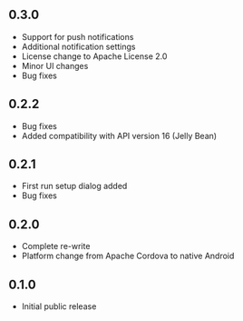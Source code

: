 ## 0.3.0 ##

* Support for push notifications
* Additional notification settings
* License change to Apache License 2.0
* Minor UI changes
* Bug fixes

## 0.2.2 ##

* Bug fixes
* Added compatibility with API version 16 (Jelly Bean)

## 0.2.1 ##

* First run setup dialog added
* Bug fixes

## 0.2.0 ##

* Complete re-write
* Platform change from Apache Cordova to native Android

## 0.1.0 ##

* Initial public release
